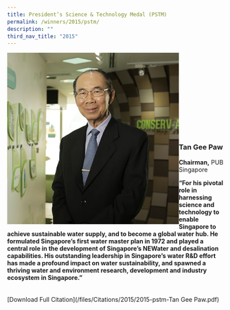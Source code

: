 ```yaml
---
title: President’s Science & Technology Medal (PSTM)
permalink: /winners/2015/pstm/
description: ""
third_nav_title: "2015"
---
```

<img src="/images/Winners/2015/pstm-tan-gee-paw.jpg" alt="Tan Gee Paw" style="width:400px" align="left"/><br><br><br><br><br><br><br><br><br><br><br>
### **Tan Gee Paw**
<b>Chairman,</b> PUB Singapore<br>

<b>“For his pivotal role in harnessing science and technology to enable Singapore to achieve sustainable water supply, and to become a global water hub. He formulated Singapore’s first water master plan in 1972 and played a central role in the development of Singapore’s NEWater and desalination capabilities. His outstanding leadership in Singapore’s water R&D effort has made a profound impact on water sustainability, and spawned a thriving water and environment research, development and industry ecosystem in Singapore.”</b><br><br><br>
[Download Full Citation](/files/Citations/2015/2015-pstm-Tan Gee Paw.pdf)